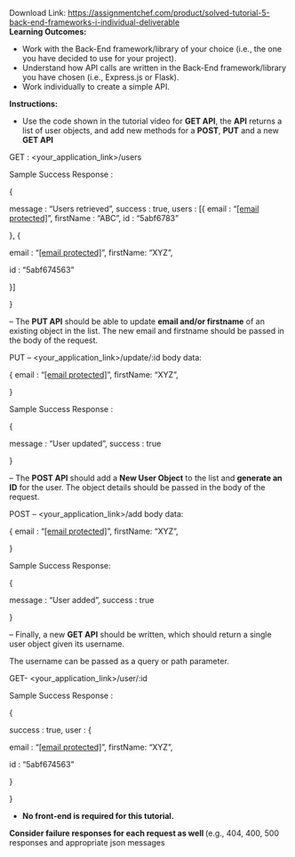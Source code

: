 Download Link: https://assignmentchef.com/product/solved-tutorial-5-back-end-frameworks-i-individual-deliverable
<br>
<strong>Learning Outcomes:                                                                                                                </strong>

<ul>

 <li>Work with the Back-End framework/library of your choice (i.e., the one you have decided to use for your project).</li>

 <li>Understand how API calls are written in the Back-End framework/library you have chosen (i.e., Express.js or Flask).</li>

 <li>Work individually to create a simple API.</li>

</ul>

<strong>Instructions: </strong>

<ul>

 <li>Use the code shown in the tutorial video for <strong>GET API</strong>, the <strong>API</strong> returns a list of user objects, and add new methods for a <strong>POST</strong>, <strong>PUT</strong> and a new <strong>GET API</strong></li>

</ul>

GET : &lt;your_application_link&gt;/users

Sample Success Response :

{

message : “Users retrieved”,              success : true,       users : [{                    email : “<a href="/cdn-cgi/l/email-protection" class="__cf_email__" data-cfemail="9efffcfddefffcfdb0fdff">[email protected]</a>”,             firstName : “ABC”,                  id : “5abf6783”

}, {

email : “<a href="/cdn-cgi/l/email-protection" class="__cf_email__" data-cfemail="522a2b28122a2b287c3133">[email protected]</a>”, firstName: “XYZ”,

id : “5abf674563”

}]

}













–      The <strong>PUT API</strong> should be able to update <strong>email and/or firstname</strong> of an existing object in the list. The new email and firstname should be passed in the body of the request.

PUT – &lt;your_application_link&gt;/update/:id body data:

{ email : “<a href="/cdn-cgi/l/email-protection" class="__cf_email__" data-cfemail="c3bbbab983bbbab9eda0a2">[email protected]</a>”, firstName: “XYZ”,

}

Sample Success Response :

{

message : “User updated”,     success : true

}

–      The <strong>POST API</strong> should add a <strong>New User Object</strong> to the list and <strong>generate an ID</strong> for the user. The object details should be passed in the body of the request.

POST – &lt;your_application_link&gt;/add body data:

{ email : “<a href="/cdn-cgi/l/email-protection" class="__cf_email__" data-cfemail="5c2425261c242526723f3d">[email protected]</a>”, firstName: “XYZ”,

}

Sample Success Response:

{

message : “User added”,       success : true

}










–               Finally, a new <strong>GET API</strong> should be written, which should return a single user object given its username.

The username can be passed as a query or path parameter.

GET- &lt;your_application_link&gt;/user/:id

Sample Success Response :

{

success : true,         user : {

email : “<a href="/cdn-cgi/l/email-protection" class="__cf_email__" data-cfemail="7008090a3008090a5e1311">[email protected]</a>”, firstName: “XYZ”,

id : “5abf674563”

}

}

<ul>

 <li><strong>No front-end is required for this tutorial. </strong></li>

</ul>

<strong>Consider failure responses for each request as well </strong>(e.g., 404, 400, 500 responses and appropriate json messages